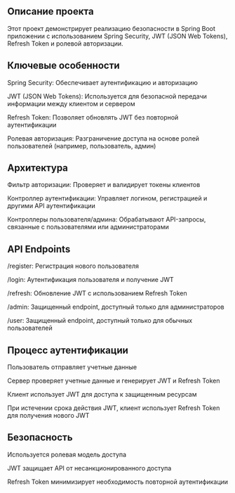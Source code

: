## Описание проекта

Этот проект демонстрирует реализацию безопасности в Spring Boot приложении с использованием Spring Security, 
JWT (JSON Web Tokens), Refresh Token и ролевой авторизации.

## Ключевые особенности

Spring Security: Обеспечивает аутентификацию и авторизацию

JWT (JSON Web Tokens): Используется для безопасной передачи информации между клиентом и сервером

Refresh Token: Позволяет обновлять JWT без повторной аутентификации

Ролевая авторизация: Разграничение доступа на основе ролей пользователей (например, пользователь, админ)

## Архитектура

Фильтр авторизации: Проверяет и валидирует токены клиентов

Контроллер аутентификации: Управляет логином, регистрацией и другими API аутентификации

Контроллеры пользователя/админа: Обрабатывают API-запросы, связанные с пользователями или администраторами

## API Endpoints

/register: Регистрация нового пользователя

/login: Аутентификация пользователя и получение JWT

/refresh: Обновление JWT с использованием Refresh Token

/admin: Защищенный endpoint, доступный только для администраторов

/user: Защищенный endpoint, доступный только для обычных пользователей

## Процесс аутентификации

Пользователь отправляет учетные данные

Сервер проверяет учетные данные и генерирует JWT и Refresh Token

Клиент использует JWT для доступа к защищенным ресурсам

При истечении срока действия JWT, клиент использует Refresh Token для получения нового JWT

## Безопасность

Используется ролевая модель доступа

JWT защищает API от несанкционированного доступа

Refresh Token минимизирует необходимость повторной аутентификации
